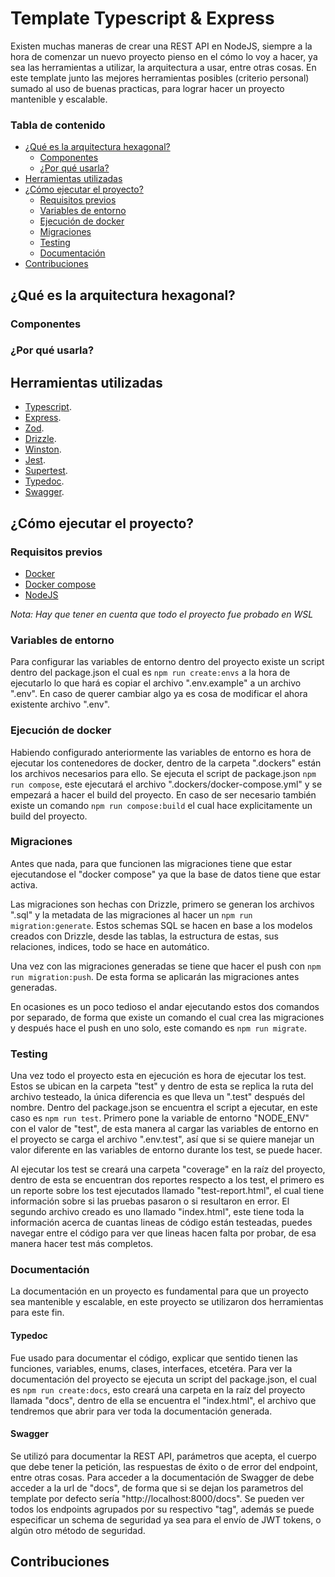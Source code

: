 # Template Typescript & Express
Existen muchas maneras de crear una REST API en NodeJS, siempre a la hora de comenzar un nuevo proyecto pienso en el cómo lo voy a hacer, ya sea las herramientas a utilizar, la arquitectura a usar, entre otras cosas. En este template junto las mejores herramientas posibles (criterio personal) sumado al uso de buenas practicas, para lograr hacer un proyecto mantenible y escalable.

### Tabla de contenido
- [¿Qué es la arquitectura hexagonal?](#qué-es-la-arquitectura-hexagonal)
  - [Componentes](#componentes)
  - [¿Por qué usarla?](#por-qué-usarla)
- [Herramientas utilizadas](#herramientas-utilizadas)
- [¿Cómo ejecutar el proyecto?](#cómo-ejecutar-el-proyecto)
  - [Requisitos previos](#requisitos-previos)
  - [Variables de entorno](#variables-de-entorno)
  - [Ejecución de docker](#ejecución-de-docker)
  - [Migraciones](#migraciones)
  - [Testing](#testing)
  - [Documentación](#documentación)
- [Contribuciones](#contribuciones)

## ¿Qué es la arquitectura hexagonal?

### Componentes

### ¿Por qué usarla?

## Herramientas utilizadas
- [Typescript](https://www.typescriptlang.org/docs/).
- [Express](https://expressjs.com).
- [Zod](https://zod.dev).
- [Drizzle](https://orm.drizzle.team/docs/overview).
- [Winston](https://www.npmjs.com/package/winston).
- [Jest](https://jestjs.io/docs/getting-started).
- [Supertest](https://www.npmjs.com/package/supertest).
- [Typedoc](https://typedoc.org/guides/installation/).
- [Swagger](https://www.npmjs.com/package/swagger-jsdoc).

## ¿Cómo ejecutar el proyecto?
### Requisitos previos
- [Docker](https://docs.docker.com/install/)
- [Docker compose](https://docs.docker.com/compose/install/)
- [NodeJS](https://nodejs.org/en/download/package-manager)

*Nota: Hay que tener en cuenta que todo el proyecto fue probado en WSL*

### Variables de entorno
Para configurar las variables de entorno dentro del proyecto existe un script dentro del package.json el cual es `npm run create:envs` a la hora de ejecutarlo lo que hará es copiar el archivo ".env.example" a un archivo ".env". En caso de querer cambiar algo ya es cosa de modificar el ahora existente archivo ".env".

### Ejecución de docker
Habiendo configurado anteriormente las variables de entorno es hora de ejecutar los contenedores de docker, dentro de la carpeta ".dockers" están los archivos necesarios para ello. Se ejecuta el script de package.json `npm run compose`, este ejecutará el archivo ".dockers/docker-compose.yml" y se empezará a hacer el build del proyecto. En caso de ser necesario también existe un comando `npm run compose:build` el cual hace explicitamente un build del proyecto.

### Migraciones
Antes que nada, para que funcionen las migraciones tiene que estar ejecutandose el "docker compose" ya que la base de datos tiene que estar activa.

Las migraciones son hechas con Drizzle, primero se generan los archivos ".sql" y la metadata de las migraciones al hacer un `npm run migration:generate`. Estos schemas SQL se hacen en base a los modelos creados con Drizzle, desde las tablas, la estructura de estas, sus relaciones, indices, todo se hace en automático.

Una vez con las migraciones generadas se tiene que hacer el push con `npm run migration:push`. De esta forma se aplicarán las migraciones antes generadas.

En ocasiones es un poco tedioso el andar ejecutando estos dos comandos por separado, de forma que existe un comando el cual crea las migraciones y después hace el push en uno solo, este comando es `npm run migrate`.

### Testing
Una vez todo el proyecto esta en ejecución es hora de ejecutar los test. Estos se ubican en la carpeta "test" y dentro de esta se replica la ruta del archivo testeado, la única diferencia es que lleva un ".test" después del nombre. Dentro del package.json se encuentra el script a ejecutar, en este caso es `npm run test`. Primero pone la variable de entorno "NODE_ENV" con el valor de "test", de esta manera al cargar las variables de entorno en el proyecto se carga el archivo ".env.test", así que si se quiere manejar un valor diferente en las variables de entorno durante los test, se puede hacer.

Al ejecutar los test se creará una carpeta "coverage" en la raíz del proyecto, dentro de esta se encuentran dos reportes respecto a los test, el primero es un reporte sobre los test ejecutados llamado "test-report.html", el cual tiene información sobre si las pruebas pasaron o si resultaron en error. El segundo archivo creado es uno llamado "index.html", este tiene toda la información acerca de cuantas lineas de código están testeadas, puedes navegar entre el código para ver que lineas hacen falta por probar, de esa manera hacer test más completos.

### Documentación
La documentación en un proyecto es fundamental para que un proyecto sea mantenible y escalable, en este proyecto se utilizaron dos herramientas para este fin.

#### Typedoc
Fue usado para documentar el código, explicar que sentido tienen las funciones, variables, enums, clases, interfaces, etcetéra. Para ver la documentación del proyecto se ejecuta un script del package.json, el cual es `npm run create:docs`, esto creará una carpeta en la raíz del proyecto llamada "docs", dentro de ella se encuentra el "index.html", el archivo que tendremos que abrir para ver toda la documentación generada.

#### Swagger
Se utilizó para documentar la REST API, parámetros que acepta, el cuerpo que debe tener la petición, las respuestas de éxito o de error del endpoint, entre otras cosas. Para acceder a la documentación de Swagger de debe acceder a la url de "docs", de forma que si se dejan los parametros del template por defecto sería "http://localhost:8000/docs". Se pueden ver todos los endpoints agrupados por su respectivo "tag", además se puede especificar un schema de seguridad ya sea para el envío de JWT tokens, o algún otro método de seguridad.

## Contribuciones